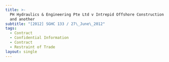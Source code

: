 ```yaml
---
title: >-
  PH Hydraulics & Engineering Pte Ltd v Intrepid Offshore Construction Pte Ltd
  and another
subtitle: "[2012] SGHC 133 / 27\_June\_2012"
tags:
  - Contract
  - Confidential Information
  - Contract
  - Restraint of Trade
layout: single
---
```



